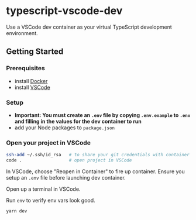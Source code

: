 # typescript-vscode-dev

Use a VSCode dev container as your virtual TypeScript development environment.

## Getting Started

### Prerequisites

- install [Docker](https://www.docker.com/get-started)
- install [VSCode](https://code.visualstudio.com/download)

### Setup

- **Important: You must create an `.env` file by copying `.env.example` to `.env` and filling in the values for the dev container to run**
- add your Node packages to `package.json`

### Open your project in VSCode

```bash
ssh-add ~/.ssh/id_rsa   # to share your git credentials with container
code .                  # open project in VSCode
```

In VSCode, choose "Reopen in Container" to fire up container. Ensure you setup an `.env` file before launching dev container.

Open up a terminal in VSCode.

Run `env` to verify env vars look good.

`yarn dev`
